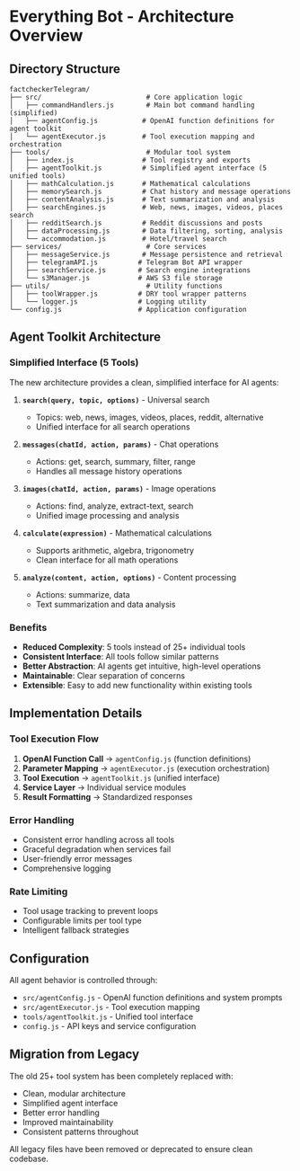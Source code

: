 # Everything Bot - Architecture Overview

## Directory Structure

```
factcheckerTelegram/
├── src/                          # Core application logic
│   ├── commandHandlers.js        # Main bot command handling (simplified)
│   ├── agentConfig.js           # OpenAI function definitions for agent toolkit
│   └── agentExecutor.js         # Tool execution mapping and orchestration
├── tools/                        # Modular tool system
│   ├── index.js                 # Tool registry and exports
│   ├── agentToolkit.js          # Simplified agent interface (5 unified tools)
│   ├── mathCalculation.js       # Mathematical calculations
│   ├── memorySearch.js          # Chat history and message operations
│   ├── contentAnalysis.js       # Text summarization and analysis
│   ├── searchEngines.js         # Web, news, images, videos, places search
│   ├── redditSearch.js          # Reddit discussions and posts
│   ├── dataProcessing.js        # Data filtering, sorting, analysis
│   └── accommodation.js         # Hotel/travel search
├── services/                     # Core services
│   ├── messageService.js        # Message persistence and retrieval
│   ├── telegramAPI.js          # Telegram Bot API wrapper
│   ├── searchService.js        # Search engine integrations
│   └── s3Manager.js            # AWS S3 file storage
├── utils/                        # Utility functions
│   ├── toolWrapper.js          # DRY tool wrapper patterns
│   └── logger.js               # Logging utility
└── config.js                   # Application configuration
```

## Agent Toolkit Architecture

### Simplified Interface (5 Tools)
The new architecture provides a clean, simplified interface for AI agents:

1. **`search(query, topic, options)`** - Universal search
   - Topics: web, news, images, videos, places, reddit, alternative
   - Unified interface for all search operations

2. **`messages(chatId, action, params)`** - Chat operations  
   - Actions: get, search, summary, filter, range
   - Handles all message history operations

3. **`images(chatId, action, params)`** - Image operations
   - Actions: find, analyze, extract-text, search
   - Unified image processing and analysis

4. **`calculate(expression)`** - Mathematical calculations
   - Supports arithmetic, algebra, trigonometry
   - Clean interface for all math operations

5. **`analyze(content, action, options)`** - Content processing
   - Actions: summarize, data
   - Text summarization and data analysis

### Benefits

- **Reduced Complexity**: 5 tools instead of 25+ individual tools
- **Consistent Interface**: All tools follow similar patterns
- **Better Abstraction**: AI agents get intuitive, high-level operations
- **Maintainable**: Clear separation of concerns
- **Extensible**: Easy to add new functionality within existing tools

## Implementation Details

### Tool Execution Flow

1. **OpenAI Function Call** → `agentConfig.js` (function definitions)
2. **Parameter Mapping** → `agentExecutor.js` (execution orchestration)  
3. **Tool Execution** → `agentToolkit.js` (unified interface)
4. **Service Layer** → Individual service modules
5. **Result Formatting** → Standardized responses

### Error Handling

- Consistent error handling across all tools
- Graceful degradation when services fail
- User-friendly error messages
- Comprehensive logging

### Rate Limiting

- Tool usage tracking to prevent loops
- Configurable limits per tool type
- Intelligent fallback strategies

## Configuration

All agent behavior is controlled through:

- `src/agentConfig.js` - OpenAI function definitions and system prompts
- `src/agentExecutor.js` - Tool execution mapping
- `tools/agentToolkit.js` - Unified tool interface
- `config.js` - API keys and service configuration

## Migration from Legacy

The old 25+ tool system has been completely replaced with:
- Clean, modular architecture
- Simplified agent interface
- Better error handling
- Improved maintainability
- Consistent patterns throughout

All legacy files have been removed or deprecated to ensure clean codebase.
